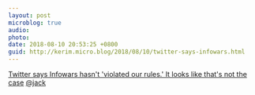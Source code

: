 ```yaml
---
layout: post
microblog: true
audio: 
photo: 
date: 2018-08-10 20:53:25 +0800
guid: http://kerim.micro.blog/2018/08/10/twitter-says-infowars.html
---
```

[Twitter says Infowars hasn't 'violated our rules.' It looks like that's not the case](https://money.cnn.com/2018/08/09/media/twitter-infowars-alex-jones/index.html) [@jack](https://micro.blog/jack) 
